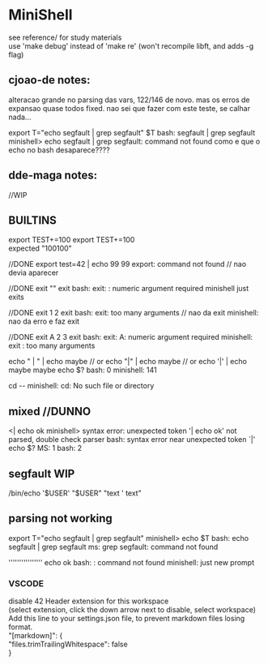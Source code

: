 # MiniShell

see reference/ for study materials   
use 'make debug' instead of 'make re' (won't recompile libft, and adds -g flag)   
   
   
## cjoao-de notes:
  alteracao grande no parsing das vars, 122/146 de novo.
  mas os erros de expansao quase todos fixed.
  nao sei que fazer com este teste, se calhar nada...
  
export T="echo segfault | grep segfault"
$T
bash: 
    segfault | grep segfault
minishell> 
    echo segfault | grep segfault: command not found
como e que o echo no bash desaparece????

## dde-maga notes:
  
//WIP
## BUILTINS
export TEST+=100
export TEST+=100  
    expected "100100"

//DONE
export test=42 | echo 99
99
export: command not found  // nao devia aparecer


//DONE
exit ""
exit
bash: exit: : numeric argument required
minishell just exits

//DONE
exit 1 2
exit
bash: exit: too many arguments // nao da exit
minishell: nao da erro e faz exit

//DONE
exit A 2 3
exit
bash: exit: A: numeric argument required
minishell: exit : too many arguments

echo "         |       "  | echo maybe          // or
echo "|"  | echo maybe                          // or
echo '|'  | echo maybe
maybe
echo $?
bash: 0
minishell: 141

cd --
minishell: cd: No such file or directory


## mixed   //DUNNO
<| echo ok
minishell>
 syntax error: unexpected token
'| echo ok' not parsed, double check parser
bash: syntax error near unexpected token `|'
echo $?
MS: 1
bash: 2



## segfault WIP
/bin/echo '$USER' "$USER" "text  ' text"

## parsing not working

export T="echo segfault | grep segfault"
minishell> echo $T
bash: echo segfault | grep segfault
ms: grep segfault: command not found

 '''''''''''''''' echo ok
bash: : command not found
minishell: just new prompt


### VSCODE
disable 42 Header extension for this workspace   
    (select extension, click the down arrow next to disable, select workspace)   
Add this line to your settings.json file, to prevent markdown files losing format.   
"[markdown]": {   
    "files.trimTrailingWhitespace": false   
}  
